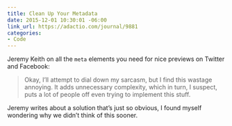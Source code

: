 ```yaml
---
title: Clean Up Your Metadata
date: 2015-12-01 10:30:01 -06:00
link_url: https://adactio.com/journal/9881
categories:
- Code
---
```


Jeremy Keith on all the `meta` elements you need for nice previews on Twitter and Facebook:

> Okay, I’ll attempt to dial down my sarcasm, but I find this wastage annoying. It adds unnecessary complexity, which in turn, I suspect, puts a lot of people off even trying to implement this stuff.

Jeremy writes about a solution that’s just so obvious, I found myself wondering why we didn’t think of this sooner.
